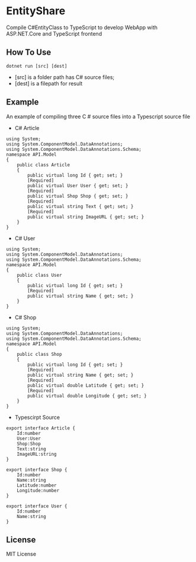 # EntityShare
Compile C#EntityClass to TypeScript to develop WebApp with ASP.NET.Core and TypeScript frontend

## How To Use

```
dotnet run [src] [dest]
```
- [src] is a folder path has C# source files;
- [dest] is a filepath for result

## Example
An example of compiling three C # source files into a Typescript source file
- C# Article
```
using System;
using System.ComponentModel.DataAnnotations;
using System.ComponentModel.DataAnnotations.Schema;
namespace API.Model
{
    public class Article
    {
        public virtual long Id { get; set; }
        [Required]
        public virtual User User { get; set; }
        [Required]
        public virtual Shop Shop { get; set; }
        [Required]
        public virtual string Text { get; set; }
        [Required]
        public virtual string ImageURL { get; set; }
    }
}
```
- C# User
```
using System;
using System.ComponentModel.DataAnnotations;
using System.ComponentModel.DataAnnotations.Schema;
namespace API.Model
{
    public class User
    {
        public virtual long Id { get; set; }
        [Required]
        public virtual string Name { get; set; }
    }
}
```
- C# Shop
```
using System;
using System.ComponentModel.DataAnnotations;
using System.ComponentModel.DataAnnotations.Schema;
namespace API.Model
{
    public class Shop
    {
        public virtual long Id { get; set; }
        [Required]
        public virtual string Name { get; set; }
        [Required]
        public virtual double Latitude { get; set; }
        [Required]
        public virtual double Longitude { get; set; }
    }
}

```
- Typescirpt Source
```
export interface Article {
	Id:number
	User:User
	Shop:Shop
	Text:string
	ImageURL:string
}

export interface Shop {
	Id:number
	Name:string
	Latitude:number
	Longitude:number
}

export interface User {
	Id:number
	Name:string
}

```

## License
MIT License
